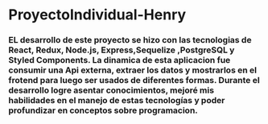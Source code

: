 # ProyectoIndividual-Henry
### EL desarrollo de este proyecto se hizo con las tecnologias de React, Redux, Node.js, Express,Sequelize ,PostgreSQL y Styled Components. La dinamica de esta aplicacion fue consumir una Api externa, extraer los datos y mostrarlos en el frotend para luego ser usados de diferentes formas. Durante el desarrollo logre asentar conocimientos, mejoré mis habilidades en el manejo de estas tecnologías y poder profundizar en conceptos sobre programacion.
